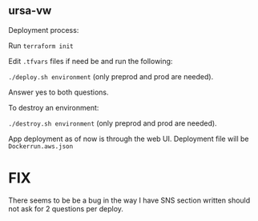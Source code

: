 ## ursa-vw


Deployment process:

Run `terraform init`

Edit `.tfvars` files if need be and run the following:

`./deploy.sh environment` (only preprod and prod are needed).

Answer yes to both questions.


To destroy an environment:

`./destroy.sh environment` (only preprod and prod are needed).

App deployment as of now is through the web UI. Deployment file will be `Dockerrun.aws.json`



# FIX

There seems to be be a bug in the way I have SNS section written should not ask for 2 questions per deploy.
